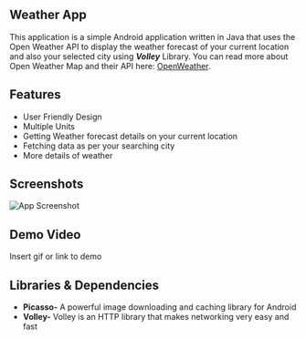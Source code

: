
## **Weather App**

This application is a simple Android application written in Java 
that uses the Open Weather API to display the weather forecast of 
your current location and also your selected city using ***Volley*** Library.
 You can read more about Open Weather Map and their API here: 
 [OpenWeather](https://openweathermap.org/api). 


## Features

- User Friendly Design
- Multiple Units
- Getting Weather forecast details on your current location
- Fetching data as per your searching city
- More details of weather 


## Screenshots

![App Screenshot](file:///C:/Users/HP/Downloads/india.png)


## Demo Video

Insert gif or link to demo


## Libraries & Dependencies
- **Picasso-** A powerful image downloading and caching library for Android
- **Volley-** Volley is an HTTP library that makes networking very easy and fast
